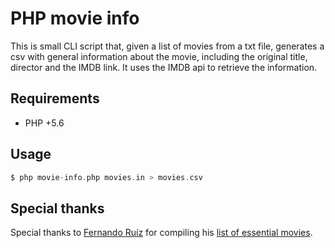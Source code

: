 # PHP movie info

This is small CLI script that, given a list of movies from a txt file, generates a csv with general information about the movie, including the original title, director and the IMDB link. It uses the IMDB api to retrieve the information.

## Requirements

- PHP +5.6

## Usage

```php
$ php movie-info.php movies.in > movies.csv
```

## Special thanks

Special thanks to [Fernando Ruíz](https://twitter.com/teatrofernando) for compiling his [list of essential movies](http://feryelteatro.blogspot.com.es/2017/03/peliculas-imprescindibles.html).


